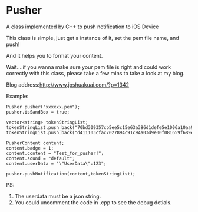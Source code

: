 Pusher
======

A class implemented by C++ to push notification to iOS Device

This class is simple, just get a instance of it, set the pem file name, and push!

And it helps you to format your content.

Wait....if you wanna make sure your pem file is right and could work correctly with this class, please take a few mins to take a look at my blog.

Blog address:http://www.joshuakuai.com/?p=1342

Example:
```
Pusher pusher("xxxxxx.pem");
pusher.isSandBox = true;

vector<string> tokenStringList;
tokenStringList.push_back("70bd309357cb5ee5c15e63a386d1defe5e1006a10aa949caf833e768c6472deb");
tokenStringList.push_back("d411103cfac7027894c91c94a03d9e00f081659f689e7af913c5f48d807b8546");

PusherContent content;
content.badge = 1;
content.content = "Test_for_pusher!";
content.sound = "default";
content.userData = "\"UserData\":123";

pusher.pushNotification(content,tokenStringList);
```

PS:
1. The userdata must be a json string.
2. You could uncomment the code in .cpp to see the debug detials.
